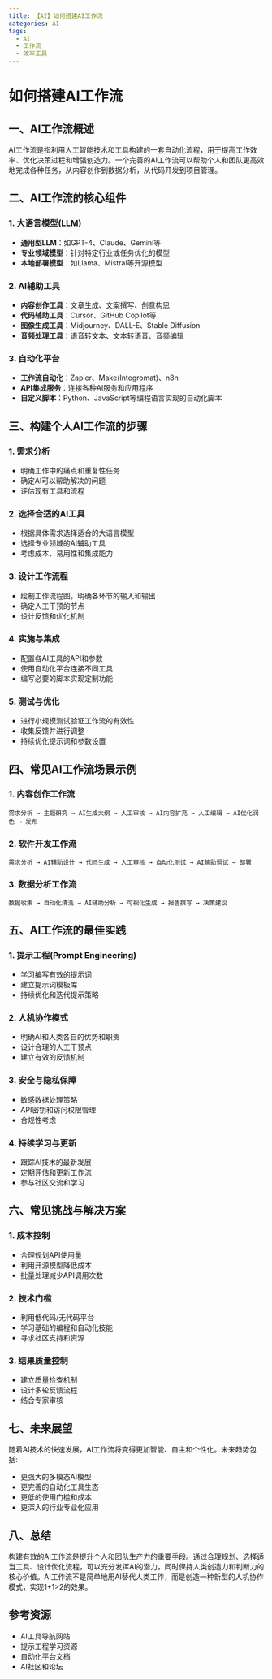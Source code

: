 ```yaml
---
title: 【AI】如何搭建AI工作流
categories: AI
tags:
  - AI
  - 工作流
  - 效率工具
---
```


# 如何搭建AI工作流

## 一、AI工作流概述

AI工作流是指利用人工智能技术和工具构建的一套自动化流程，用于提高工作效率、优化决策过程和增强创造力。一个完善的AI工作流可以帮助个人和团队更高效地完成各种任务，从内容创作到数据分析，从代码开发到项目管理。

## 二、AI工作流的核心组件

### 1. 大语言模型(LLM)

- **通用型LLM**：如GPT-4、Claude、Gemini等
- **专业领域模型**：针对特定行业或任务优化的模型
- **本地部署模型**：如Llama、Mistral等开源模型

### 2. AI辅助工具

- **内容创作工具**：文章生成、文案撰写、创意构思
- **代码辅助工具**：Cursor、GitHub Copilot等
- **图像生成工具**：Midjourney、DALL-E、Stable Diffusion
- **音频处理工具**：语音转文本、文本转语音、音频编辑

### 3. 自动化平台

- **工作流自动化**：Zapier、Make(Integromat)、n8n
- **API集成服务**：连接各种AI服务和应用程序
- **自定义脚本**：Python、JavaScript等编程语言实现的自动化脚本

## 三、构建个人AI工作流的步骤

### 1. 需求分析

- 明确工作中的痛点和重复性任务
- 确定AI可以帮助解决的问题
- 评估现有工具和流程

### 2. 选择合适的AI工具

- 根据具体需求选择适合的大语言模型
- 选择专业领域的AI辅助工具
- 考虑成本、易用性和集成能力

### 3. 设计工作流程

- 绘制工作流程图，明确各环节的输入和输出
- 确定人工干预的节点
- 设计反馈和优化机制

### 4. 实施与集成

- 配置各AI工具的API和参数
- 使用自动化平台连接不同工具
- 编写必要的脚本实现定制功能

### 5. 测试与优化

- 进行小规模测试验证工作流的有效性
- 收集反馈并进行调整
- 持续优化提示词和参数设置

## 四、常见AI工作流场景示例

### 1. 内容创作工作流

```
需求分析 → 主题研究 → AI生成大纲 → 人工审核 → AI内容扩充 → 人工编辑 → AI优化润色 → 发布
```

### 2. 软件开发工作流

```
需求分析 → AI辅助设计 → 代码生成 → 人工审核 → 自动化测试 → AI辅助调试 → 部署
```

### 3. 数据分析工作流

```
数据收集 → 自动化清洗 → AI辅助分析 → 可视化生成 → 报告撰写 → 决策建议
```

## 五、AI工作流的最佳实践

### 1. 提示工程(Prompt Engineering)

- 学习编写有效的提示词
- 建立提示词模板库
- 持续优化和迭代提示策略

### 2. 人机协作模式

- 明确AI和人类各自的优势和职责
- 设计合理的人工干预点
- 建立有效的反馈机制

### 3. 安全与隐私保障

- 敏感数据处理策略
- API密钥和访问权限管理
- 合规性考虑

### 4. 持续学习与更新

- 跟踪AI技术的最新发展
- 定期评估和更新工作流
- 参与社区交流和学习

## 六、常见挑战与解决方案

### 1. 成本控制

- 合理规划API使用量
- 利用开源模型降低成本
- 批量处理减少API调用次数

### 2. 技术门槛

- 利用低代码/无代码平台
- 学习基础的编程和自动化技能
- 寻求社区支持和资源

### 3. 结果质量控制

- 建立质量检查机制
- 设计多轮反馈流程
- 结合专家审核

## 七、未来展望

随着AI技术的快速发展，AI工作流将变得更加智能、自主和个性化。未来趋势包括:

- 更强大的多模态AI模型
- 更完善的自动化工具生态
- 更低的使用门槛和成本
- 更深入的行业专业化应用

## 八、总结

构建有效的AI工作流是提升个人和团队生产力的重要手段。通过合理规划、选择适当工具、设计优化流程，可以充分发挥AI的潜力，同时保持人类创造力和判断力的核心价值。AI工作流不是简单地用AI替代人类工作，而是创造一种新型的人机协作模式，实现1+1>2的效果。

## 参考资源

- AI工具导航网站
- 提示工程学习资源
- 自动化平台文档
- AI社区和论坛 
